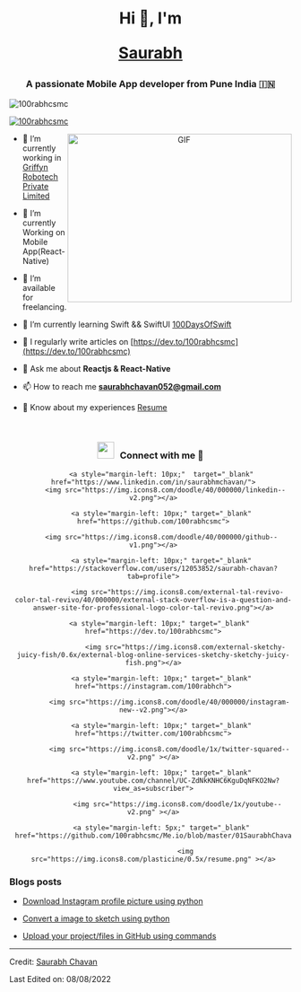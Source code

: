 <h1 align="center">Hi 👋, I'm <a href="https://100rabhcsmc.github.io/Me.io/" target="blank">

Saurabh</a></h1>

<h3 align="center">A passionate Mobile App developer from Pune India &#127470;&#127475</h3>

<p align="left"> <img src="https://komarev.com/ghpvc/?username=100rabhcsmc&label=Profile%20views&color=0e75b6&style=flat" alt="100rabhcsmc" /> </p>

<p align="left"> <a href="https://twitter.com/100rabhcsmc" target="blank"><img src="https://img.shields.io/twitter/follow/100rabhcsmc?logo=twitter&style=for-the-badge" alt="100rabhcsmc" /></a> </p>

<a target="_blank" align="center">

  <img align="right" top="500" height="300" width="400" alt="GIF" src="https://media.giphy.com/media/SWoSkN6DxTszqIKEqv/giphy.gif">

</a>

- 🔭 I’m currently working in <a href="https://phoenix.tech/griffyn/" target="blank">Griffyn Robotech Private Limited</a>

- 🌱 I’m currently Working on Mobile App(React-Native)

- 🤝 I’m available for freelancing.

- 🌱 I’m currently learning Swift && SwiftUI <a href="https://github.com/100rabhcsmc/100DaysOfSwift" target="blank">100DaysOfSwift</a>

- 📝 I regularly write articles on [https://dev.to/100rabhcsmc](https://dev.to/100rabhcsmc)

- 💬 Ask me about **Reactjs & React-Native**

- 📫 How to reach me **saurabhchavan052@gmail.com**

- 📄 Know about my experiences <a href="https://github.com/100rabhcsmc/Me.io/blob/master/01SaurabhChavanReactNativeResume.pdf" target="blank">Resume</a>

<br/>

<h3 align="center" > <img src="https://media.giphy.com/media/iY8CRBdQXODJSCERIr/giphy.gif" width="30" height="30" style="margin-right: 10px;">Connect with me 🤝 </h3>

<p align="center">

 <div align="center"  class="icons-social" style="margin-left: 10px;">

        <a style="margin-left: 10px;"  target="_blank" href="https://www.linkedin.com/in/saurabhmchavan/">
          <img src="https://img.icons8.com/doodle/40/000000/linkedin--v2.png"></a>

        <a style="margin-left: 10px;" target="_blank" href="https://github.com/100rabhcsmc">

		<img src="https://img.icons8.com/doodle/40/000000/github--v1.png"></a>

		<a style="margin-left: 10px;" target="_blank" href="https://stackoverflow.com/users/12053852/saurabh-chavan?tab=profile">

				<img src="https://img.icons8.com/external-tal-revivo-color-tal-revivo/40/000000/external-stack-overflow-is-a-question-and-answer-site-for-professional-logo-color-tal-revivo.png"></a>

	   <a style="margin-left: 10px;" target="_blank" href="https://dev.to/100rabhcsmc">

					<img src="https://img.icons8.com/external-sketchy-juicy-fish/0.6x/external-blog-online-services-sketchy-sketchy-juicy-fish.png"></a>

        <a style="margin-left: 10px;" target="_blank" href="https://instagram.com/100rabhch">

			<img src="https://img.icons8.com/doodle/40/000000/instagram-new--v2.png"></a>

		<a style="margin-left: 10px;" target="_blank" href="https://twitter.com/100rabhcsmc">

			<img src="https://img.icons8.com/doodle/1x/twitter-squared--v2.png" ></a>

		<a style="margin-left: 10px;" target="_blank" href="https://www.youtube.com/channel/UC-ZdNkKNHC6KguDqNFKO2Nw?view_as=subscriber">

				<img src="https://img.icons8.com/doodle/1x/youtube--v2.png" ></a>

		<a style="margin-left: 5px;" target="_blank" href="https://github.com/100rabhcsmc/Me.io/blob/master/01SaurabhChavanReactNativeResume.pdf">

					<img src="https://img.icons8.com/plasticine/0.5x/resume.png" ></a>

 </div>

</p>

### Blogs posts

<!-- BLOG-POST-LIST:START -->

- [Download Instagram profile picture using python](https://dev.to/100rabhcsmc/instagram-profile-picture-download-using-python-n2j)

- [Convert a image to sketch using python](https://dev.to/100rabhcsmc/convert-a-image-to-sketch-using-python-3ip1)

- [Upload your project/files in GitHub using commands](https://dev.to/100rabhcsmc/upload-your-project-files-in-github-using-commands-1hn8)

<!-- BLOG-POST-LIST:END -->

---

Credit: [Saurabh Chavan](https://github.com/100rabhcsmc)

Last Edited on: 08/08/2022

